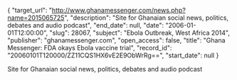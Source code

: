 {
  "target_url": "http://www.ghanamessenger.com/news.php?name=2015065725", 
  "description": "Site for Ghanaian social news, politics, debates and audio podcast", 
  "end_date": null, 
  "date": "2006-01-01T12:00:00", 
  "slug": 28067, 
  "subject": "Ebola Outbreak, West Africa 2014", 
  "publisher": "ghanamessenger.com", 
  "open_access": false, 
  "title": "Ghana Messenger: FDA okays Ebola vaccine trial", 
  "record_id": "20060101T120000/ZZ11CQS1HX6vE2E9ObWrRg==", 
  "start_date": null
}

Site for Ghanaian social news, politics, debates and audio podcast